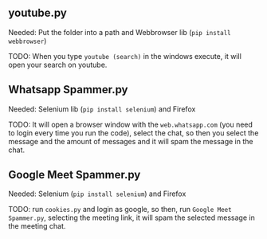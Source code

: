 ## youtube.py

Needed:
Put the folder into a path and Webbrowser lib (`pip install webbrowser`)

TODO: When you type `youtube (search)` in the windows execute, it will open your search on youtube.

## Whatsapp Spammer.py

Needed:
Selenium lib (`pip install selenium`) and Firefox

TODO: It will open a browser window with the `web.whatsapp.com` (you need to login every time you run the code), select the chat, so then you select the message and the amount of messages and it will spam the message in the chat.

## Google Meet Spammer.py

Needed:
Selenium (`pip install selenium`) and Firefox

TODO: run `cookies.py` and login as google, so then, run `Google Meet Spammer.py`, selecting the meeting link, it will spam the selected message in the meeting chat.
